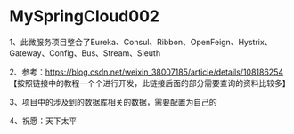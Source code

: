 # MySpringCloud002
1、此微服务项目整合了Eureka、Consul、Ribbon、OpenFeign、Hystrix、Gateway、Config、Bus、Stream、Sleuth

2、参考：https://blog.csdn.net/weixin_38007185/article/details/108186254
【按照链接中的教程一个个进行开发，此链接后面的部分需要查询的资料比较多】

3、项目中的涉及到的数据库相关的数据，需要配置为自己的

4、祝愿：天下太平
